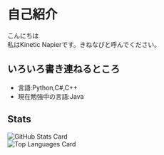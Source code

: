 # 自己紹介
こんにちは  
私はKinetic Napierです。きねなぴと呼んでください。

## いろいろ書き連ねるところ 
- 言語:Python,C#,C++
- 現在勉強中の言語:Java

## Stats
![GitHub Stats Card](https://github-readme-stats.vercel.app/api?username=kineticnapier&show_icons=true)  
![Top Languages Card](https://github-readme-stats.vercel.app/api/top-langs/?username=kineticnapier&layout=compact)
